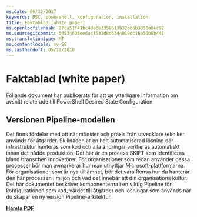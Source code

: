 ```yaml
---
ms.date: 06/12/2017
keywords: DSC, powershell, konfiguration, installation
title: Faktablad (white paper)
ms.openlocfilehash: 27ca51f41bc4de6b3359813b32ab6b3850a8ec92
ms.sourcegitcommit: 54534635eedacf531d8d6344019dc16a50b8b441
ms.translationtype: MT
ms.contentlocale: sv-SE
ms.lasthandoff: 05/17/2018
---
```

# <a name="whitepapers"></a>Faktablad (white paper)

Följande dokument har publicerats för att ge ytterligare information om avsnitt relaterade till PowerShell Desired State Configuration.

## <a name="the-release-pipeline-model"></a>Versionen Pipeline-modellen
Det finns fördelar med att när mönster och praxis från utvecklare tekniker används för åtgärder. Skillnaden är en helt automatiserad lösning där infrastruktur hanteras som kod och alla ändringar verifieras automatiskt innan det nådde produktion. Det här är en process SKIFT som identifieras bland branschen innovatörer. För organisationer som redan använder dessa processer bör man avmarkerar hur man utnyttjar Microsoft-plattformarna. För organisationer som är nya till ämnet, bör det vara Rensa hur du hanterar den här processen i miljön och vad det innebär att din organisations kultur. Det här dokumentet beskriver komponenterna i en viktig Pipeline för konfigurationen som kod, värdet till åtgärder och lösningar som används när du skapar en ny version Pipeline-arkitektur.

**[Hämta PDF](http://aka.ms/thereleasepipelinemodelpdf)**